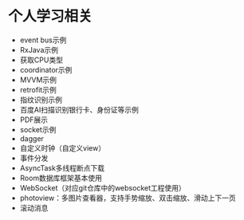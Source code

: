 # 个人学习相关

- event bus示例
- RxJava示例
- 获取CPU类型
- coordinator示例
- MVVM示例
- retrofit示例
- 指纹识别示例
- 百度AI扫描识别银行卡、身份证等示例
- PDF展示
- socket示例
- dagger
- 自定义时钟（自定义view）
- 事件分发
- AsyncTask多线程断点下载
- Room数据库框架基本使用
- WebSocket（对应git仓库中的websocket工程使用）
- photoview：多图片查看器，支持手势缩放、双击缩放、滑动上下一页
- 滚动消息
